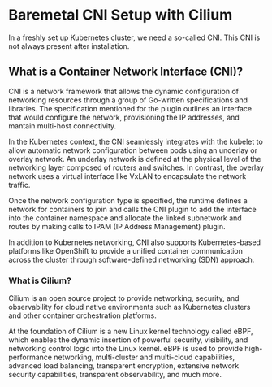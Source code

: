 # Baremetal CNI Setup with Cilium
In a freshly set up Kubernetes cluster, we need a so-called CNI. This CNI is not always present after installation.

## What is a Container Network Interface (CNI)?
CNI is a network framework that allows the dynamic configuration of networking resources through a group of Go-written specifications and libraries. The specification mentioned for the plugin outlines an interface that would configure the network, provisioning the IP addresses, and mantain multi-host connectivity.

In the Kubernetes context, the CNI seamlessly integrates with the kubelet to allow automatic network configuration between pods using an underlay or overlay network. An underlay network is defined at the physical level of the networking layer composed of routers and switches. In contrast, the overlay network uses a virtual interface like VxLAN to encapsulate the network traffic.

Once the network configuration type is specified, the runtime defines a network for containers to join and calls the CNI plugin to add the interface into the container namespace and allocate the linked subnetwork and routes by making calls to IPAM (IP Address Management) plugin.

In addition to Kubernetes networking, CNI also supports Kubernetes-based platforms like OpenShift to provide a unified container communication across the cluster through software-defined networking (SDN) approach.

### What is Cilium?
Cilium is an open source project to provide networking, security, and observability for cloud native environments such as Kubernetes clusters and other container orchestration platforms.

At the foundation of Cilium is a new Linux kernel technology called eBPF, which enables the dynamic insertion of powerful security, visibility, and networking control logic into the Linux kernel. eBPF is used to provide high-performance networking, multi-cluster and multi-cloud capabilities, advanced load balancing, transparent encryption, extensive network security capabilities, transparent observability, and much more.
